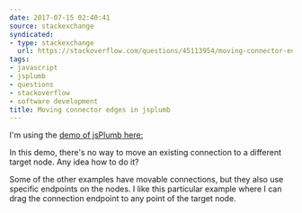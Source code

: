 ```yaml
---
date: 2017-07-15 02:40:41
source: stackexchange
syndicated:
- type: stackexchange
  url: https://stackoverflow.com/questions/45113954/moving-connector-edges-in-jsplumb
tags:
- javascript
- jsplumb
- questions
- stackoverflow
- software development
title: Moving connector edges in jsplumb
---
```


I'm using the [demo of jsPlumb here:][1]

In this demo, there's no way to move an existing connection to a different target node. Any idea how to do it?

Some of the other examples have movable connections, but they also use specific endpoints on the nodes. I like this particular example where I can drag the connection endpoint to any point of the target node.


  [1]: https://jsplumbtoolkit.com/community/demo/statemachine/index.html